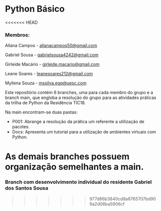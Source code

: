 # Python Básico

<<<<<<< HEAD
### Membros:

Allana Campos - allanacampos50@gmail.com

Gabriel Sousa - gabrielsousa4242@gmail.com

Girleide Macário - girleide.macario@gmail.com

Leane Soares - leanesoares212@gmail.com

Myllena Souza - mssilva.egq@uesc.com

Este repositório contém 6 branches, uma para cada membro do grupo e a branch main, que engloba a resolução do grupo para as atividades práticas da trilha de Python da Residência TIC18.

Na main encontram-se duas pastas:

- P001: Abrange a resolução da prática um referente a utilização de pacotes.
- Docs: Apresenta um tutorial para a utilização de ambientes virtuais com Python.

As demais branches possuem organização semelhantes a main.
=======
### Branch com desenvolvimento individual do residente Gabriel dos Santos Sousa
>>>>>>> 977d86b3840cd8a6765707bd909a2d08ba5906cf
